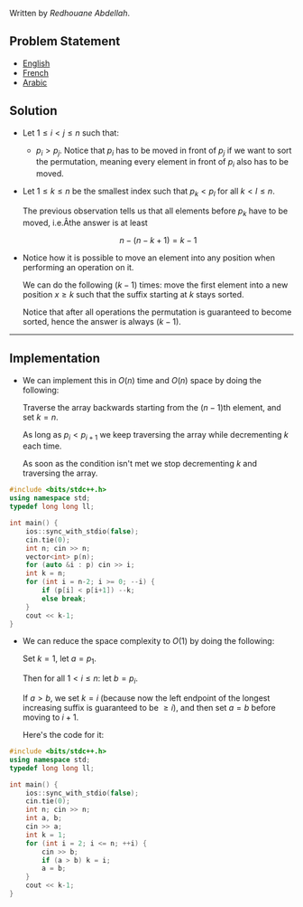 Written by *Redhouane Abdellah*.
 
## Problem Statement
- [English](statements/nelward.en.pdf)
- [French](statements/nelward.fr.pdf)
- [Arabic](statements/nelward.ar_DZ.pdf)

## Solution

-   Let $1 \leq i < j \leq n$ such that:

    -   $p_i > p_j$. Notice that $p_i$ has to be moved in front of $p_j$
        if we want to sort the permutation, meaning every element in
        front of $p_i$ also has to be moved.

-   Let $1 \leq k \leq n$ be the smallest index such that $p_k < p_l$
    for all $k < l \leq n$.
    
    The previous observation tells us that all elements before $p_k$
    have to be moved, i.e.Âthe answer is at least

    $$
    n - (n - k + 1) = k - 1
    $$

-   Notice how it is possible to move an element into any position when
    performing an operation on it.

    We can do the following $(k - 1)$ times: move the first element into
    a new position $x \geq k$ such that the suffix starting at $k$ stays
    sorted.

    Notice that after all operations the permutation is guaranteed to
    become sorted, hence the answer is always $(k - 1)$.

------------------------------------------------------------------------

## Implementation

-   We can implement this in $O(n)$ time and $O(n)$ space by doing the
    following:

    Traverse the array backwards starting from the $(n-1)$th element,
    and set $k = n$.

    As long as $p_i < p_{i+1}$ we keep traversing the array while
    decrementing $k$ each time.

    As soon as the condition isn't met we stop decrementing $k$ and
    traversing the array.

``` cpp
#include <bits/stdc++.h>
using namespace std;
typedef long long ll;

int main() {
    ios::sync_with_stdio(false);
    cin.tie(0);
    int n; cin >> n;
    vector<int> p(n);
    for (auto &i : p) cin >> i;
    int k = n;
    for (int i = n-2; i >= 0; --i) {
        if (p[i] < p[i+1]) --k;
        else break;
    }
    cout << k-1;
}
```

-   We can reduce the space complexity to $O(1)$ by doing the following:

    Set $k = 1$, let $a = p_1$.

    Then for all $1 < i \leq n$: let $b = p_i$.

    If $a > b$, we set $k = i$ (because now the left endpoint of the
    longest increasing suffix is guaranteed to be $\geq i$), and then
    set $a = b$ before moving to $i+1$.

    Here's the code for it:

``` cpp
#include <bits/stdc++.h>
using namespace std;
typedef long long ll;

int main() {
    ios::sync_with_stdio(false);
    cin.tie(0);
    int n; cin >> n;
    int a, b;
    cin >> a;
    int k = 1;
    for (int i = 2; i <= n; ++i) {
        cin >> b;
        if (a > b) k = i;
        a = b;
    }
    cout << k-1;
}
```
